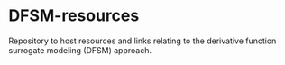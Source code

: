 # DFSM-resources
Repository to host resources and links relating to the derivative function surrogate modeling (DFSM) approach.
